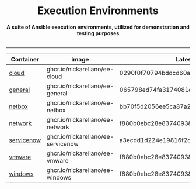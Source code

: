 <div align="center">
    <h1>Execution Environments</h1>
    <strong>
    A suite of Ansible execution environments, utilized for demonstration and testing purposes
    </strong><br><br>
</div>
<hr>
<div align="center">

Container | image | Latest Tags
---|---|---
[cloud]( https://ghcr.io/nickarellano/ee-cloud ) | ghcr.io/nickarellano/ee-cloud | 0290f0f70794bddcd60a721335d6ea0ff8f1e754
[general]( https://ghcr.io/nickarellano/ee-general ) | ghcr.io/nickarellano/ee-general | 065798ed74fa3174081dd70a63ad8212658aeb1d
[netbox]( https://ghcr.io/nickarellano/ee-netbox ) | ghcr.io/nickarellano/ee-netbox | bb70f5d2056ee5ca87a28debb98afe4029c6349c
[network]( https://ghcr.io/nickarellano/ee-network ) | ghcr.io/nickarellano/ee-network | f880b0ebc28e83740938bcafea6a24a00c94bc76
[servicenow]( https://ghcr.io/nickarellano/ee-servicenow ) | ghcr.io/nickarellano/ee-servicenow | a3ecdd1d224e19816f2d02bfc54ab5332d6d51d2
[vmware]( https://ghcr.io/nickarellano/ee-vmware ) | ghcr.io/nickarellano/ee-vmware | f880b0ebc28e83740938bcafea6a24a00c94bc76
[windows]( https://ghcr.io/nickarellano/ee-windows ) | ghcr.io/nickarellano/ee-windows | f880b0ebc28e83740938bcafea6a24a00c94bc76

</div>
